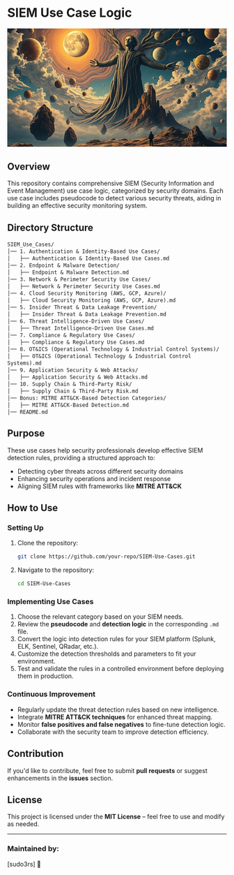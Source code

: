 
# SIEM Use Case Logic
![Project Screenshot](https://github.com/Masriyan/uclsoc_code/blob/main/image-ucl.jpeg)
## Overview
This repository contains comprehensive SIEM (Security Information and Event Management) use case logic, categorized by security domains. Each use case includes pseudocode to detect various security threats, aiding in building an effective security monitoring system.

## Directory Structure
```
SIEM_Use_Cases/
│── 1. Authentication & Identity-Based Use Cases/
│   ├── Authentication & Identity-Based Use Cases.md
│── 2. Endpoint & Malware Detection/
│   ├── Endpoint & Malware Detection.md
│── 3. Network & Perimeter Security Use Cases/
│   ├── Network & Perimeter Security Use Cases.md
│── 4. Cloud Security Monitoring (AWS, GCP, Azure)/
│   ├── Cloud Security Monitoring (AWS, GCP, Azure).md
│── 5. Insider Threat & Data Leakage Prevention/
│   ├── Insider Threat & Data Leakage Prevention.md
│── 6. Threat Intelligence-Driven Use Cases/
│   ├── Threat Intelligence-Driven Use Cases.md
│── 7. Compliance & Regulatory Use Cases/
│   ├── Compliance & Regulatory Use Cases.md
│── 8. OT&ICS (Operational Technology & Industrial Control Systems)/
│   ├── OT&ICS (Operational Technology & Industrial Control Systems).md
│── 9. Application Security & Web Attacks/
│   ├── Application Security & Web Attacks.md
│── 10. Supply Chain & Third-Party Risk/
│   ├── Supply Chain & Third-Party Risk.md
│── Bonus: MITRE ATT&CK-Based Detection Categories/
│   ├── MITRE ATT&CK-Based Detection.md
│── README.md
```

## Purpose
These use cases help security professionals develop effective SIEM detection rules, providing a structured approach to:
- Detecting cyber threats across different security domains
- Enhancing security operations and incident response
- Aligning SIEM rules with frameworks like **MITRE ATT&CK**

## How to Use
### Setting Up
1. Clone the repository:
   ```bash
   git clone https://github.com/your-repo/SIEM-Use-Cases.git
   ```
2. Navigate to the repository:
   ```bash
   cd SIEM-Use-Cases
   ```

### Implementing Use Cases
1. Choose the relevant category based on your SIEM needs.
2. Review the **pseudocode** and **detection logic** in the corresponding `.md` file.
3. Convert the logic into detection rules for your SIEM platform (Splunk, ELK, Sentinel, QRadar, etc.).
4. Customize the detection thresholds and parameters to fit your environment.
5. Test and validate the rules in a controlled environment before deploying them in production.

### Continuous Improvement
- Regularly update the threat detection rules based on new intelligence.
- Integrate **MITRE ATT&CK techniques** for enhanced threat mapping.
- Monitor **false positives and false negatives** to fine-tune detection logic.
- Collaborate with the security team to improve detection efficiency.

## Contribution
If you'd like to contribute, feel free to submit **pull requests** or suggest enhancements in the **issues** section.

## License
This project is licensed under the **MIT License** – feel free to use and modify as needed.

---
### Maintained by:
[sudo3rs] 🚀
